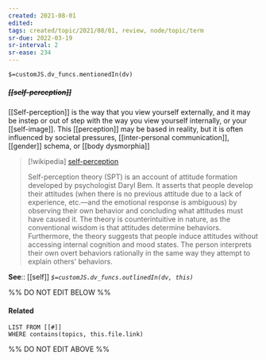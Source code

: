 ```yaml
---
created: 2021-08-01
edited: 
tags: created/topic/2021/08/01, review, node/topic/term
sr-due: 2022-03-19
sr-interval: 2
sr-ease: 234
---
```

`$=customJS.dv_funcs.mentionedIn(dv)`

##### <s class="topic-title">[[self-perception]]</s>

[[Self-perception]] is the way that you view yourself externally, and it may be instep or out of step with the way you view yourself internally, or your [[self-image]]. This [[perception]] may be based in reality, but it is often influenced by societal pressures, [[inter-personal communication]], [[gender]] schema, or [[body dysmorphia]]

> [!wikipedia] [self-perception](https://en.wikipedia.org/wiki/Self-perception%20theory)
> 
> Self-perception theory (SPT) is an account of attitude formation developed by psychologist Daryl Bem. It asserts that people develop their attitudes (when there is no previous attitude due to a lack of experience, etc.—and the emotional response is ambiguous) by observing their own behavior and concluding what attitudes must have caused it. The theory is counterintuitive in nature, as the conventional wisdom is that attitudes determine behaviors. Furthermore, the theory suggests that people induce attitudes without accessing internal cognition and mood states. The person interprets their own overt behaviors rationally in the same way they attempt to explain others' behaviors.
>


**See**:: [[self]]
*`$=customJS.dv_funcs.outlinedIn(dv, this)`*

%% DO NOT EDIT BELOW %%
#### Related 
```dataview
LIST FROM [[#]]
WHERE contains(topics, this.file.link)
```
%% DO NOT EDIT ABOVE %%
